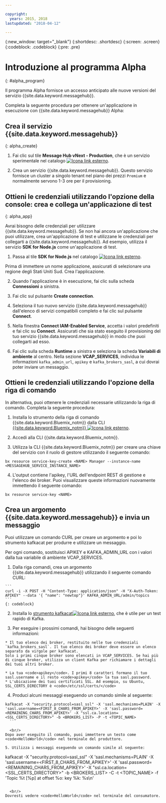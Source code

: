 ```yaml
---

copyright:
  years: 2015, 2018
lastupdated: "2018-04-12"

---
```


{:new_window: target="_blank"}
{:shortdesc: .shortdesc}
{:screen: .screen}
{:codeblock: .codeblock}
{:pre: .pre}


# Introduzione al programma Alpha 
{: #alpha_program}

Il programma Alpha fornisce un accesso anticipato alle nuove versioni del servizio {{site.data.keyword.messagehub}}. 

Completa la seguente procedura per ottenere un'applicazione in esecuzione con {{site.data.keyword.messagehub}} Alpha:


## Crea il servizio {{site.data.keyword.messagehub}} 
{: alpha_create}


  1. Fai clic sul tile **Message Hub vNext - Production**, che è un servizio sperimentale nel catalogo
[ ![Icona link esterno](../../icons/launch-glyph.svg "Icona link esterno")](https://console.stage1.bluemix.net/catalog/labs/?search=vnext).</li>

  2. Crea un servizio {{site.data.keyword.messagehub}}. Questo servizio fornisce un cluster a singolo tenant nel piano dei prezzi <code>Premium</code> e normalmente servono 1-3 ore per il provisioning. 
 


## Ottieni le credenziali utilizzando l'opzione della console: crea e collega un'applicazione di test 
{: alpha_app}

Avrai bisogno delle credenziali per utilizzare {{site.data.keyword.messagehub}}.
Se non hai ancora un'applicazione che puoi utilizzare, crea un'applicazione di test e utilizzane le credenziali per collegarti a {{site.data.keyword.messagehub}}. Ad esempio, utilizza il servizio **SDK for Node.js** come un'applicazione di test.  

  1. Passa al tile **SDK for Node.js** nel catalogo [ ![Icona link esterno](../../icons/launch-glyph.svg "Icona link esterno")](https://console.stage1.bluemix.net/catalog/starters/sdk-for-nodejs).
   
  Prima di immettere un nome applicazione, assicurati di selezionare una regione degli Stati Uniti Sud. Crea l'applicazione.

  2. Quando l'applicazione è in esecuzione, fai clic sulla scheda **Connessioni** a sinistra. 

  3. Fai clic sul pulsante **Create connection**.

  4. Seleziona il tuo nuovo servizio {{site.data.keyword.messagehub}} dall'elenco di servizi compatibili completo e fai clic sul pulsante **Connect**.

  5. Nella finestra **Connect IAM-Enabled Service**, accetta i valori predefiniti e fai clic su **Connect**.
  Assicurati che sia stato eseguito il provisioning del tuo servizio {{site.data.keyword.messagehub}} in modo che puoi collegarti ad esso.

  6. Fai clic sulla scheda **Runtime** a sinistra e seleziona la scheda **Variabili di ambiente** al centro. Nella sezione **VCAP_SERVICES**, individua le informazioni <code>kafka_admin_url</code>, <code>apikey</code> e <code>kafka_brokers_sasl</code>, a cui dovrai poter inviare un messaggio.
  
## Ottieni le credenziali utilizzando l'opzione della riga di comando 
In alternativa, puoi ottenere le credenziali necessarie utilizzando la riga di comando. Completa la seguente procedura:

  1. Installa lo strumento della riga di comando {{site.data.keyword.Bluemix_notm}} dalla CLI [{{site.data.keyword.Bluemix_notm}} ![Icona link esterno](../../icons/launch-glyph.svg "Icona link esterno")](/docs/cli/index.html#overview).
  
  2. Accedi alla CLI {{site.data.keyword.Bluemix_notm}}.
  
  3. Utilizza la CLI {{site.data.keyword.Bluemix_notm}} per creare una chiave del servizio con il ruolo di gestore utilizzando il seguente comando: 
  ```
  bx resource service-key-create <NAME> Manager --instance-name <MESSAGEHUB_SERVICE_INSTANCE_NAME>
  ```
  4. L'output contiene l'apikey, l'URL dell'endpoint REST di gestione e l'elenco dei broker. Puoi visualizzare queste informazioni nuovamente immettendo il seguente comando: 
  ```
  bx resource service-key <NAME>
  ```

## Crea un argomento {{site.data.keyword.messagehub}} e invia un messaggio

Puoi utilizzare un comando CURL per creare un argomento e poi lo strumento kafkacat per produrre e utilizzare un messaggio.  

Per ogni comando, sostituisci APIKEY e KAFKA_ADMIN_URL con i valori dalla tua variabile di ambiente VCAP_SERVICES. 

  1. Dalla riga comandi, crea un argomento {{site.data.keyword.messagehub}} utilizzando il seguente comando CURL: 
  
    ```
    curl -i -X POST -H "Content-Type: application/json" -H "X-Auth-Token: APIKEY" --data '{ "name": "newtop"}' KAFKA_ADMIN_URL/admin/topics
    ```
    {: codeblock}

  2. Installa lo [strumento kafkacat![Icona link esterno](../../icons/launch-glyph.svg "Icona link esterno")](https://github.com/edenhill/kafkacat#install), che è utile per un test rapido di Kafka.
  
  3. Per eseguire i prossimi comandi, hai bisogno delle seguenti informazioni: 
  
    * Il tuo elenco dei broker, restituito nelle tue credenziali `kafka_brokers_sasl`. Il tuo elenco dei broker deve essere un elenco separato da virgole per kafkacat.
	Solo i primi cinque broker sono elencati in VCAP_SERVICES. Se hai più di cinque broker, utilizza un client Kafka per richiamare i dettagli dei tuoi altri broker.  
  
    * La tua <code>apikey</code>. I primi 8 caratteri formano il tuo sasl.username e il resto <code>apikey</code> la tua sasl.password. 
    * L'ubicazione dei tuoi certificati SSL. Ad esempio, su Ubuntu, SSL_CERTS_DIRECTORY è <code>/etc/ssl/certs/</code>
  
  4. Produci alcuni messaggi eseguendo un comando simile al seguente:
  ```
  kafkacat -X "security.protocol=sasl_ssl" -X 'sasl.mechanisms=PLAIN' -X 'sasl.username=<FIRST_8_CHARS_FROM_APIKEY>' -X 'sasl.password=<REMAINING_CHARS_FROM_APIKEY>' -X "ssl.ca.location=<SSL_CERTS_DIRECTORY>" -b <BROKERS_LIST> -P -t <TOPIC_NAME>
    ```
		
	<br/>
Dopo aver eseguito il comando, puoi immettere un testo come <code>HelloWorld</code> nel terminale del produttore. 
  
  5. Utilizza i messaggi eseguendo un comando simile al seguente: 
  ```
  kafkacat -X "security.protocol=sasl_ssl" -X 'sasl.mechanisms=PLAIN' -X 'sasl.username=<FIRST_8_CHARS_FROM_APIKEY>' -X 'sasl.password=<REMAINING_CHARS_FROM_APIKEY>' -X "ssl.ca.location=<SSL_CERTS_DIRECTORY>" -b <BROKERS_LIST> -C -t <TOPIC_NAME> -f 'Topic %t [%p] at offset %o: key %k: %s\n'
  ```
	
	<br/>
  Dovresti vedere <code>HelloWorld</code> nel terminale del consumatore.

